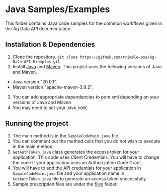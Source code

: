 # Java Samples/Examples
This folder contains Java code samples for the common workflows given in the Ag Data API documentation.

## Installation & Dependencies

1. Clone the repository.
`git clone https://github.com/trimble-oss/Ag-Data-API-Examples.git`
2. Install [Java](https://www.java.com/en/download/help/download_options.html) and [Maven](https://maven.apache.org/install.html). This project uses the following versions of Java and Maven.
  * Java version "20.0.1".
  * Maven version "apache-maven-3.9.2".
3. You can add appropriate dependencies to pom.xml depending on your versions of Java and Maven
4. You may need to set your `JAVA_HOME`

## Running the project

1. The main method is in the `SampleCodeMain.java` file.
2. You can comment out the method calls that you do not wish to execute in the main method.
3. `GetAuthToken.java` class generates the access token for your application. This code uses Client Credentials. You will have to change the code if your application uses an Authorization Code Grant.
4. You will have to add the API credentials for your application in `SampleCodeMain.java` file and your application name in `GetAuthToken.java` file to generate an access token successfully.
5. Sample prescription files are under the [files](/files/prescriptions) folder.
